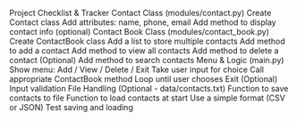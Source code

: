 Project Checklist & Tracker
Contact Class (modules/contact.py)
 Create Contact class
 Add attributes: name, phone, email
 Add method to display contact info (optional)
Contact Book Class (modules/contact_book.py)
 Create ContactBook class
 Add a list to store multiple contacts
 Add method to add a contact
 Add method to view all contacts
 Add method to delete a contact
 (Optional) Add method to search contacts
Menu & Logic (main.py)
 Show menu: Add / View / Delete / Exit
 Take user input for choice
 Call appropriate ContactBook method
 Loop until user chooses Exit
 (Optional) Input validation
File Handling (Optional - data/contacts.txt)
 Function to save contacts to file
 Function to load contacts at start
 Use a simple format (CSV or JSON)
 Test saving and loading

